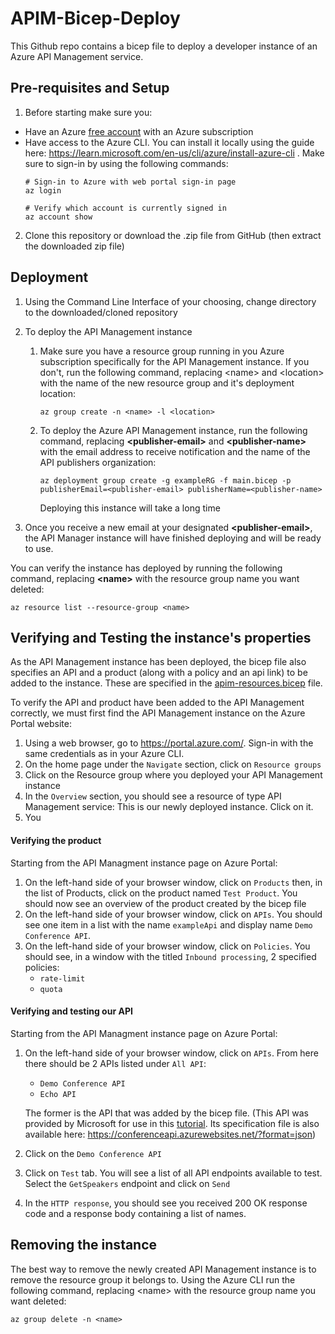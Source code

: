 # APIM-Bicep-Deploy
This Github repo contains a bicep file to deploy a developer instance of an Azure API Management service.

## Pre-requisites and Setup

1. Before starting make sure you:

* Have an Azure [free account](https://azure.microsoft.com/free/?WT.mc_id=A261C142F) with an Azure subscription
* Have access to the Azure CLI. You can install it locally using the guide here: <https://learn.microsoft.com/en-us/cli/azure/install-azure-cli> . Make sure to sign-in by using the following commands: 
    ```command line
    # Sign-in to Azure with web portal sign-in page
    az login

    # Verify which account is currently signed in
    az account show
    ```

2. Clone this repository or download the .zip file from GitHub (then extract the downloaded zip file)

## Deployment

1. Using the Command Line Interface of your choosing, change directory to the downloaded/cloned repository

2. To deploy the API Management instance
    1. Make sure you have a resource group running in you Azure subscription specifically for the API Management instance. If you don't, run the following command, replacing \<name> and \<location> with the name of the new resource group and it's deployment location:
        ```
        az group create -n <name> -l <location>
        ```
    1. To deploy the Azure API Management instance, run the following command, replacing **\<publisher-email>** and **\<publisher-name>** with the email address to receive notification and the name of the API publishers organization: 
        ```
        az deployment group create -g exampleRG -f main.bicep -p publisherEmail=<publisher-email> publisherName=<publisher-name>
        ```
        Deploying this instance will take a long time

3. Once you receive a new email at your designated **\<publisher-email>**, the API Manager instance will have finished deploying and will be ready to use.

You can verify the instance has deployed by running the following command, replacing **\<name>** with the resource group name you want deleted: 

```
az resource list --resource-group <name>
```

## Verifying and Testing the instance's properties

As the API Management instance has been deployed, the bicep file also specifies an API and a product (along with a policy and an api link) to be added to the instance. These are specified in the [apim-resources.bicep](https://github.com/mpirotaiswilton-IW/APIM-Bicep-Deploy/blob/main/modules/apim-resources.bicep) file.

To verify the API and product have been added to the API Management correctly, we must first find the API Management instance on the Azure Portal website:
1. Using a web browser, go to <https://portal.azure.com/>. Sign-in with the same credentials as in your Azure CLI.
2. On the home page under the `Navigate` section, click on `Resource groups`
3. Click on the Resource group where you deployed your API Management instance
4. In the `Overview` section, you should see a resource of type API Management service: This is our newly deployed instance. Click on it.
5. You 

#### Verifying the product

Starting from the API Managment instance page on Azure Portal:

1. On the left-hand side of your browser window, click on `Products` then, in the list of Products, click on the product named `Test Product`. You should now see an overview of the product created by the bicep file
2. On the left-hand side of your browser window, click on `APIs`. You should see one item in a list with the name `exampleApi` and display name `Demo Conference API`.
3. On the left-hand side of your browser window, click on `Policies`. You should see, in a window with the titled `Inbound processing`, 2 specified policies: 
    * `rate-limit`
    * `quota`

#### Verifying and testing our API

Starting from the API Managment instance page on Azure Portal:

1. On the left-hand side of your browser window, click on `APIs`. From here there should be 2 APIs listed under `All API`: 
    * `Demo Conference API`
    * `Echo API`

    The former is the API that was added by the bicep file. (This API was provided by Microsoft for use in this [tutorial](https://learn.microsoft.com/en-us/azure/api-management/import-and-publish). Its specification file is also available here: <https://conferenceapi.azurewebsites.net/?format=json>)

2. Click on the `Demo Conference API`
3. Click on `Test` tab. You will see a list of all API endpoints available to test. Select the `GetSpeakers` endpoint and click on `Send`
4. In the `HTTP response`, you should see you received 200 OK response code and a response body containing a list of names.

## Removing the instance

The best way to remove the newly created API Management instance is to remove the resource group it belongs to. Using the Azure CLI run the following command, replacing \<name> with the resource group name you want deleted: 
```
az group delete -n <name>
```